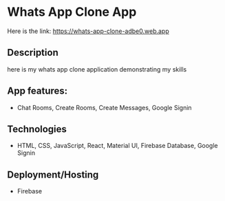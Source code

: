 # Whats App Clone App

Here is the link: https://whats-app-clone-adbe0.web.app

## Description

here is my whats app clone application demonstrating my skills

## App features:

- Chat Rooms, Create Rooms, Create Messages, Google Signin

## Technologies

- HTML, CSS, JavaScript, React, Material UI, Firebase Database, Google Signin

## Deployment/Hosting

- Firebase
